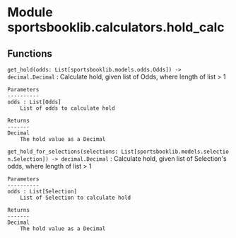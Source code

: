 Module sportsbooklib.calculators.hold_calc
==========================================

Functions
---------

    
`get_hold(odds: List[sportsbooklib.models.odds.Odds]) ‑> decimal.Decimal`
:   Calculate hold, given list of Odds, where length of list > 1
    
    Parameters
    ----------
    odds : List[Odds]
        List of odds to calculate hold
    
    Returns
    -------
    Decimal
        The hold value as a Decimal

    
`get_hold_for_selections(selections: List[sportsbooklib.models.selection.Selection]) ‑> decimal.Decimal`
:   Calculate hold, given list of Selection's odds, where length of list > 1
    
    Parameters
    ----------
    odds : List[Selection]
        List of Selection to calculate hold
    
    Returns
    -------
    Decimal
        The hold value as a Decimal